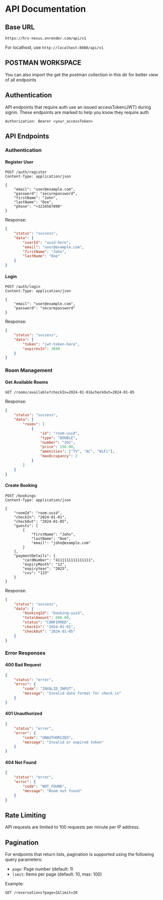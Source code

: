 # API Documentation

## Base URL

```
https://hrs-nexus.onrender.com/api/v1
```
For localhost, use ```http://localhost:8080/api/v1```


## POSTMAN WORKSPACE
You can also import the get the postman collection in this dir for better view of all endpoints

## Authentication
API endpoints that require auth use an issued accessToken(JWT) during signin. These endpoints are marked to help you know they require auth

```
Authorization: Bearer <your_accessToken>
```

## API Endpoints

### Authentication

#### Register User
```http
POST /auth/register
Content-Type: application/json

{
    "email": "user@example.com",
    "password": "securepassword",
    "firstName": "John",
    "lastName": "Doe",
    "phone": "+1234567890"
}
```

Response:
```json
{
    "status": "success",
    "data": {
        "userId": "uuid-here",
        "email": "user@example.com",
        "firstName": "John",
        "lastName": "Doe"
    }
}
```

#### Login
```http
POST /auth/login
Content-Type: application/json

{
    "email": "user@example.com",
    "password": "securepassword"
}
```

Response:
```json
{
    "status": "success",
    "data": {
        "token": "jwt-token-here",
        "expiresIn": 3600
    }
}
```

### Room Management

#### Get Available Rooms
```http
GET /rooms/available?checkIn=2024-01-01&checkOut=2024-01-05
```

Response:
```json
{
    "status": "success",
    "data": {
        "rooms": [
            {
                "id": "room-uuid",
                "type": "DOUBLE",
                "number": "201",
                "price": 150.00,
                "amenities": ["TV", "AC", "WiFi"],
                "maxOccupancy": 2
            }
        ]
    }
}
```

#### Create Booking
```http
POST /bookings
Content-Type: application/json

{
    "roomId": "room-uuid",
    "checkIn": "2024-01-01",
    "checkOut": "2024-01-05",
    "guests": [
        {
            "firstName": "John",
            "lastName": "Doe",
            "email": "john@example.com"
        }
    ],
    "paymentDetails": {
        "cardNumber": "4111111111111111",
        "expiryMonth": "12",
        "expiryYear": "2025",
        "cvv": "123"
    }
}
```

Response:
```json
{
    "status": "success",
    "data": {
        "bookingId": "booking-uuid",
        "totalAmount": 600.00,
        "status": "CONFIRMED",
        "checkIn": "2024-01-01",
        "checkOut": "2024-01-05"
    }
}
```

### Error Responses

#### 400 Bad Request
```json
{
    "status": "error",
    "error": {
        "code": "INVALID_INPUT",
        "message": "Invalid date format for check-in"
    }
}
```

#### 401 Unauthorized
```json
{
    "status": "error",
    "error": {
        "code": "UNAUTHORIZED",
        "message": "Invalid or expired token"
    }
}
```

#### 404 Not Found
```json
{
    "status": "error",
    "error": {
        "code": "NOT_FOUND",
        "message": "Room not found"
    }
}
```

## Rate Limiting
API requests are limited to 100 requests per minute per IP address.

## Pagination
For endpoints that return lists, pagination is supported using the following query parameters:
- `page`: Page number (default: 1)
- `limit`: Items per page (default: 10, max: 100)

Example:
```http
GET /reservations?page=2&limit=20
```